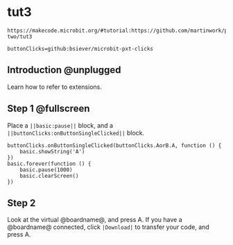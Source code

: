 # tut3

```
https://makecode.microbit.org/#tutorial:https://github.com/martinwork/pxt-two/tut3
```

```package
buttonClicks=github:bsiever/microbit-pxt-clicks
```

## Introduction @unplugged

Learn how to refer to extensions.

## Step 1 @fullscreen

Place a ``||basic:pause||`` block, and a ``||buttonClicks:onButtonSingleClicked||`` block.

```blocks
buttonClicks.onButtonSingleClicked(buttonClicks.AorB.A, function () {
	basic.showString('A')
})
basic.forever(function () {
    basic.pause(1000)
    basic.clearScreen()
})
```

## Step 2

Look at the virtual @boardname@, and press A.
If you have a @boardname@ connected, click ``|Download|`` to transfer your code, and press A.

